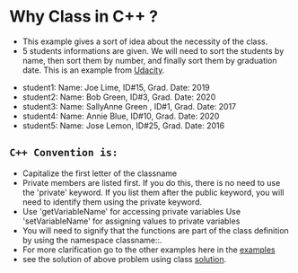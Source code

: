 # Why Class in C++ ?
* This example gives a sort of idea about the necessity of the class.
* 5 students informations are given. We will need to sort the students by name, then sort them by number, and finally sort them by graduation date. This is an example from [Udacity](https://classroom.udacity.com/courses/ud210/lessons/e90ff59d-4e98-4ebf-9da7-8d28ed7636a3/concepts/50cc2c10-2bac-49f0-97fe-bdbb73336198).
+ student1: Name: Joe Lime, ID#15, Grad. Date: 2019
+ student2: Name: Bob Green, ID#3, Grad. Date: 2020
+ student3: Name: SallyAnne Green , ID#1, Grad. Date: 2017
+ student4: Name: Annie Blue, ID#10, Grad. Date: 2020
+ student5: Name: Jose Lemon, ID#25, Grad. Date: 2016
## `C++ Convention is:`
  + Capitalize the first letter of the classname
  + Private members are listed first. If you do this, there is no need to use the 'private' keyword. If you list them after the public keyword, you will need to identify them using the private keyword.
  + Use 'getVariableName' for accessing private variables Use 'setVariableName' for assigning values to private variables
  + You will need to signify that the functions are part of the class definition by using the namespace classname::.
  + For more clarification go to the other examples here in the [examples](https://github.com/Kindiras/C_plus_plus/tree/master/ClassExample)
  + see the solution of above problem using class [solution](goodexampleclass.cpp).

